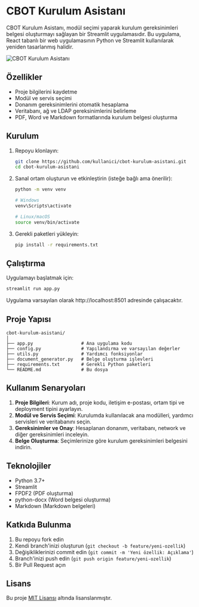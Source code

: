# CBOT Kurulum Asistanı

CBOT Kurulum Asistanı, modül seçimi yaparak kurulum gereksinimleri belgesi oluşturmayı sağlayan bir Streamlit uygulamasıdır. Bu uygulama, React tabanlı bir web uygulamasının Python ve Streamlit kullanılarak yeniden tasarlanmış halidir.

![CBOT Kurulum Asistanı](https://i.imgur.com/mj5Pnbb.png)

## Özellikler

- Proje bilgilerini kaydetme
- Modül ve servis seçimi
- Donanım gereksinimlerini otomatik hesaplama
- Veritabanı, ağ ve LDAP gereksinimlerini belirleme
- PDF, Word ve Markdown formatlarında kurulum belgesi oluşturma

## Kurulum

1. Repoyu klonlayın:
   ```bash
   git clone https://github.com/kullanici/cbot-kurulum-asistani.git
   cd cbot-kurulum-asistani
   ```

2. Sanal ortam oluşturun ve etkinleştirin (isteğe bağlı ama önerilir):
   ```bash
   python -m venv venv
   
   # Windows
   venv\Scripts\activate
   
   # Linux/macOS
   source venv/bin/activate
   ```

3. Gerekli paketleri yükleyin:
   ```bash
   pip install -r requirements.txt
   ```

## Çalıştırma

Uygulamayı başlatmak için:

```bash
streamlit run app.py
```

Uygulama varsayılan olarak http://localhost:8501 adresinde çalışacaktır.

## Proje Yapısı

```
cbot-kurulum-asistani/
│
├── app.py                  # Ana uygulama kodu
├── config.py               # Yapılandırma ve varsayılan değerler
├── utils.py                # Yardımcı fonksiyonlar
├── document_generator.py   # Belge oluşturma işlevleri
├── requirements.txt        # Gerekli Python paketleri
└── README.md               # Bu dosya
```

## Kullanım Senaryoları

1. **Proje Bilgileri**: Kurum adı, proje kodu, iletişim e-postası, ortam tipi ve deployment tipini ayarlayın.
2. **Modül ve Servis Seçimi**: Kurulumda kullanılacak ana modülleri, yardımcı servisleri ve veritabanını seçin.
3. **Gereksinimler ve Onay**: Hesaplanan donanım, veritabanı, network ve diğer gereksinimleri inceleyin.
4. **Belge Oluşturma**: Seçimlerinize göre kurulum gereksinimleri belgesini indirin.

## Teknolojiler

- Python 3.7+
- Streamlit
- FPDF2 (PDF oluşturma)
- python-docx (Word belgesi oluşturma)
- Markdown (Markdown belgeleri)

## Katkıda Bulunma

1. Bu repoyu fork edin
2. Kendi branch'inizi oluşturun (`git checkout -b feature/yeni-ozellik`)
3. Değişikliklerinizi commit edin (`git commit -m 'Yeni özellik: Açıklama'`)
4. Branch'inizi push edin (`git push origin feature/yeni-ozellik`)
5. Bir Pull Request açın

## Lisans

Bu proje [MIT Lisansı](LICENSE) altında lisanslanmıştır.